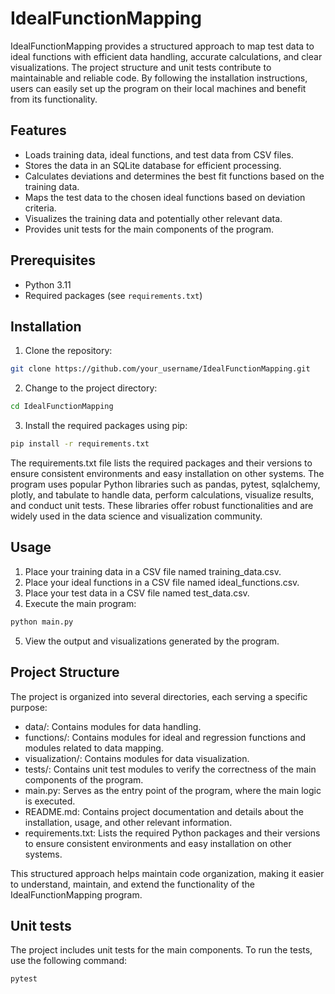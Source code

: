 # IdealFunctionMapping

IdealFunctionMapping provides a structured approach to map test data to ideal functions with efficient data 
handling, accurate calculations, and clear visualizations. The project structure and unit tests contribute to 
maintainable and reliable code. By following the installation instructions, users can easily set up the program on 
their local machines and benefit from its functionality.

## Features

- Loads training data, ideal functions, and test data from CSV files.
- Stores the data in an SQLite database for efficient processing.
- Calculates deviations and determines the best fit functions based on the training data.
- Maps the test data to the chosen ideal functions based on deviation criteria.
- Visualizes the training data and potentially other relevant data.
- Provides unit tests for the main components of the program.

## Prerequisites

- Python 3.11
- Required packages (see `requirements.txt`)

## Installation

1. Clone the repository:
```bash
git clone https://github.com/your_username/IdealFunctionMapping.git
```

2. Change to the project directory:
```bash
cd IdealFunctionMapping
```

3. Install the required packages using pip:
```bash
pip install -r requirements.txt
```
The requirements.txt file lists the required packages and their versions to ensure consistent environments and easy installation on other systems. The program uses popular Python libraries such as pandas, pytest, sqlalchemy, plotly, and tabulate to handle data, perform calculations, visualize results, and conduct unit tests. These libraries offer robust functionalities and are widely used in the data science and visualization community.
## Usage
1. Place your training data in a CSV file named training_data.csv.
2. Place your ideal functions in a CSV file named ideal_functions.csv.
3. Place your test data in a CSV file named test_data.csv.
4. Execute the main program:
```bash
python main.py
```
5. View the output and visualizations generated by the program.

## Project Structure
The project is organized into several directories, each serving a specific purpose:

- data/: Contains modules for data handling.
- functions/: Contains modules for ideal and regression functions and modules related to data mapping.
- visualization/: Contains modules for data visualization.
- tests/: Contains unit test modules to verify the correctness of the main components of the program.
- main.py: Serves as the entry point of the program, where the main logic is executed.
- README.md: Contains project documentation and details about the installation, usage, and other relevant information.
- requirements.txt: Lists the required Python packages and their versions to ensure consistent environments and easy 
installation on other systems.

This structured approach helps maintain code organization, making it easier to understand, maintain, and extend the functionality of the IdealFunctionMapping program.

## Unit tests
The project includes unit tests for the main components. To run the tests, use the following command:
```bash
pytest
```

